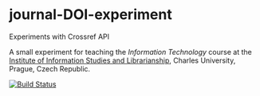 # journal-DOI-experiment
Experiments with Crossref API

A small experiment for teaching the _Information Technology_ course 
at the [Institute of Information Studies and Librarianship](https://uisk.ff.cuni.cz), Charles University, Prague, Czech Republic.

[![Build Status](https://travis-ci.org/jdvorak001/journal-DOI-experiment.svg?branch=master)](https://travis-ci.org/jdvorak001/journal-DOI-experiment)

